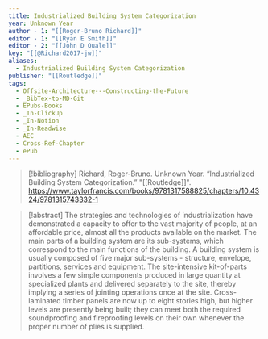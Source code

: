 ```yaml
---
title: Industrialized Building System Categorization
year: Unknown Year
author - 1: "[[Roger-Bruno Richard]]"
editor - 1: "[[Ryan E Smith]]"
editor - 2: "[[John D Quale]]"
key: "[[@Richard2017-jw]]"
aliases:
  - Industrialized Building System Categorization
publisher: "[[Routledge]]"
tags:
  - Offsite-Architecture---Constructing-the-Future
  - _BibTex-to-MD-Git
  - EPubs-Books
  - _In-ClickUp
  - _In-Notion
  - _In-Readwise
  - AEC
  - Cross-Ref-Chapter
  - ePub
---
```


> [!bibliography]
> Richard, Roger-Bruno. Unknown Year. “Industrialized Building System Categorization.” "[[Routledge]]". https://www.taylorfrancis.com/books/9781317588825/chapters/10.4324/9781315743332-1

> [!abstract]
> The strategies and technologies of industrialization have demonstrated a capacity to offer to the vast majority of people, at an affordable price, almost all the products available on the market. The main parts of a building system are its sub-systems, which correspond to the main functions of the building. A building system is usually composed of five major sub-systems -  structure, envelope, partitions, services and equipment. The site-intensive kit-of-parts involves a few simple components produced in large quantity at specialized plants and delivered separately to the site, thereby implying a series of jointing operations once at the site. Cross-laminated timber panels are now up to eight stories high, but higher levels are presently being built; they can meet both the required soundproofing and fireproofing levels on their own whenever the proper number of plies is supplied.